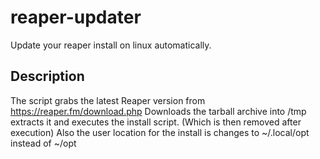 # reaper-updater
Update your reaper install on linux automatically.

## Description
The script grabs the latest Reaper version from https://reaper.fm/download.php
Downloads the tarball archive into /tmp extracts it and executes the install script. (Which is then removed after execution)
Also the user location for the install is changes to ~/.local/opt instead of ~/opt


